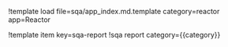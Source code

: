 !template load file=sqa/app_index.md.template category=reactor app=Reactor

!template item key=sqa-report
!sqa report category={{category}}
